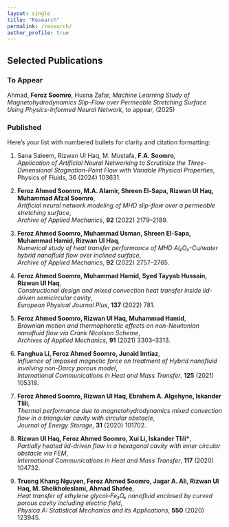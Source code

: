 ```yaml
---
layout: single
title: "Research"
permalink: /research/
author_profile: true
---
```


## Selected Publications

### To Appear

Ahmad, **Feroz Soomro**, Husna Zafar, _Machine Learning Study of Magnetohydrodynamics Slip-Flow over Permeable Stretching Surface Using Physics-Informed Neural Network_, to appear, (2025)

### Published

Here’s your list with numbered bullets for clarity and citation formatting:

1. Sana Saleem, Rizwan Ul Haq, M. Mustafa, **F.A. Soomro**,  
   _Application of Artificial Neural Networking to Scrutinize the Three-Dimensional Stagnation-Point Flow with Variable Physical Properties_,  
   Physics of Fluids, 36 (2024) 103631.

2. **Feroz Ahmed Soomro, M.A. Alamir, Shreen El-Sapa, Rizwan Ul Haq, Muhammad Afzal Soomro**,  
   _Artificial neural network modeling of MHD slip-flow over a permeable stretching surface_,  
   _Archive of Applied Mechanics_, **92** (2022) 2179–2189.

3. **Feroz Ahmed Soomro, Muhammad Usman, Shreen El-Sapa, Muhammad Hamid, Rizwan Ul Haq**,  
   _Numerical study of heat transfer performance of MHD Al₂O₃-Cu/water hybrid nanofluid flow over inclined surface_,  
   _Archive of Applied Mechanics_, **92** (2022) 2757–2765.

4. **Feroz Ahmed Soomro, Muhammad Hamid, Syed Tayyab Hussain, Rizwan Ul Haq**,  
   _Constructional design and mixed convection heat transfer inside lid-driven semicircular cavity_,  
   _European Physical Journal Plus_, **137** (2022) 781.

5. **Feroz Ahmed Soomro, Rizwan Ul Haq, Muhammad Hamid**,  
   _Brownian motion and thermophoretic effects on non-Newtonian nanofluid flow via Crank Nicolson Scheme_,  
   _Archives of Applied Mechanics_, **91** (2021) 3303–3313.

6. **Fanghua Li, Feroz Ahmed Soomro, Junaid Imtiaz**,  
   _Influence of imposed magnetic force on treatment of Hybrid nanofluid involving non-Darcy porous model_,  
   _International Communications in Heat and Mass Transfer_, **125** (2021) 105318.

7. **Feroz Ahmed Soomro, Rizwan Ul Haq, Ebrahem A. Algehyne, Iskander Tlili**,  
   _Thermal performance due to magnetohydrodynamics mixed convection flow in a triangular cavity with circular obstacle_,  
   _Journal of Energy Storage_, **31** (2020) 101702.

8. **Rizwan Ul Haq, Feroz Ahmed Soomro, Xui Li, Iskander Tlili\***,  
   _Partially heated lid-driven flow in a hexagonal cavity with inner circular obstacle via FEM_,  
   _International Communications in Heat and Mass Transfer_, **117** (2020) 104732.

9. **Truong Khang Nguyen, Feroz Ahmed Soomro, Jagar A. Ali, Rizwan Ul Haq, M. Sheikholeslami, Ahmad Shafee**,  
   _Heat transfer of ethylene glycol–Fe₃O₄ nanofluid enclosed by curved porous cavity including electric field_,  
   _Physica A: Statistical Mechanics and its Applications_, **550** (2020) 123945.
